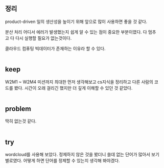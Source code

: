 ## 정리
product-driven
일의 생산성을 높이기 위해 앞으로 많이 사용하면 좋을 것 같다.

분산 처리
어디서 에러가 발생했는지 쉽게 알 수 있는 점이 중요한 부분이였다. 다 멈추고 다 다시 실행할 필요가 없는것이다.

클라우드 컴퓨팅
빅데이터가 존재하는 이유라 할 수 있다.
<br>
<br>

## keep
W2M1 ~ W2M4 미션까지 최대한 먼저 생각해보고 cs지식을 정리하고 다른 사람의 코드를 봤다.
시간이 오래 걸리긴 했지만 더 깊게 이해할 수 있던 것 같았다.
<br>
<br>

## problem
딱히 없는것 같다.
<br>
<br>

## try
wordcloud를 사용해 보았다. 정제하지 않은 것을 봤더니 쓸데 없는 단어가 많아서 보기 별로였다.
어떻게 하면 단어를 정제할 수 있는지 생각해 봐야겠다.
<br>
<br>
